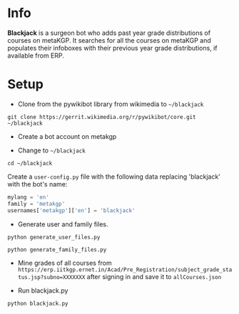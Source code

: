 Info
===
**Blackjack** is a surgeon bot who adds past year grade distributions of courses on metaKGP. It searches for all the courses on metaKGP and populates their infoboxes with their previous year grade distributions, if available from ERP.


Setup
=====

* Clone from the pywikibot library from wikimedia to  `~/blackjack`
```
git clone https://gerrit.wikimedia.org/r/pywikibot/core.git ~/blackjack
```

* Create a bot account on metakgp

* Change to `~/blackjack`
```
cd ~/blackjack
```
Create a `user-config.py` file with the following data replacing 'blackjack' with the bot's name:
```python
mylang = 'en'
family = 'metakgp'
usernames['metakgp']['en'] = 'blackjack'
```

* Generate user and family files.
```
python generate_user_files.py
```
```
python generate_family_files.py
```

* Mine grades of all courses from `https://erp.iitkgp.ernet.in/Acad/Pre_Registration/subject_grade_status.jsp?subno=XXXXXXX` after signing in and save it to `allCourses.json`

* Run blackjack.py
```
python blackjack.py
```
